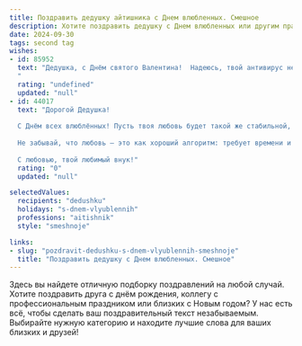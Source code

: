 ```yaml
---
title: Поздравить дедушку айтишника с Днем влюбленных. Смешное
description: Хотите поздравить дедушку с Днем влюбленных или другим праздником? Наш ИИ создаст незабываемое поздравление, а вы обязательно выделитесь среди других.  
date: 2024-09-30
tags: second tag
wishes:
- id: 85952
  text: "Дедушка, с Днём святого Валентина!  Надеюсь, твой антивирус не обнаружил в твоём сердце никаких вирусов любви, а если и обнаружил, то успешно их нейтрализовал  😜  Желаю тебе такой скорости в отношениях, какой у тебя нет даже в интернете, и чтобы твоя жизнь была не менее захватывающей, чем новый релиз любимой игры!
  "
  rating: "undefined"
  updated: "null"
- id: 44017
  text: "Дорогой Дедушка!
  
  С Днём всех влюблённых! Пусть твоя любовь будет такой же стабильной, как Wi-Fi в твоём рабочем кабинете, а радость — как зарядка вашего ноутбука! Желаю, чтобы в твоей жизни всегда были актуальные обновления, а ошибки обходили стороной. Пусть твое сердце бьётся в ритме кодов, а каждый день будет как хорошо отлаженная программа — без сбоев и с приятными сюрпризами!
  
  Не забывай, что любовь — это как хороший алгоритм: требует времени и внимания.
  
  С любовью, твой любимый внук!"
  rating: "0"
  updated: "null"

selectedValues:
  recipients: "dedushku"
  holidays: "s-dnem-vlyublennih"
  professions: "aitishnik"
  style: "smeshnoje"

links:
- slug: "pozdravit-dedushku-s-dnem-vlyublennih-smeshnoje"
  title: "Поздравить дедушку с Днем влюбленных. Смешное"
---
```


Здесь вы найдете отличную подборку поздравлений на любой случай. 
Хотите поздравить друга с днём рождения, коллегу с профессиональным праздником или близких с Новым годом? У нас есть всё, чтобы сделать ваш поздравительный текст незабываемым. Выбирайте нужную категорию и находите лучшие слова для ваших близких и друзей!
